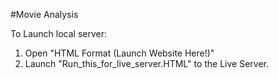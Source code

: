 #Movie Analysis

To Launch local server: 

1. Open "HTML Format (Launch Website Here!)"
2. Launch "Run_this_for_live_server.HTML" to the Live Server.
